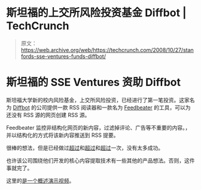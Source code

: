 # 斯坦福的上交所风险投资基金 Diffbot | TechCrunch

> 原文：<https://web.archive.org/web/https://techcrunch.com/2008/10/27/stanfords-sse-ventures-funds-diffbot/>

# 斯坦福的 SSE Ventures 资助 Diffbot

斯坦福大学新的校内风险基金，上交所风险投资，已经进行了第一笔投资。这家名为 [Diffbot](https://web.archive.org/web/20230308101220/http://www.diffbot.com/) 的公司提供一款 RSS 阅读器和一款名为 [Feedbeater](https://web.archive.org/web/20230308101220/http://www.feedbeater.com/) 的工具，可以为还没有 RSS 源的网页创建 RSS 源。

Feedbeater 监控非结构化网页的新内容，过滤掉评论、广告等不重要的内容。，并以结构化的方式将该新内容推送到 RSS 提要。

很棒的想法，但是已经做过[超过](https://web.archive.org/web/20230308101220/https://techcrunch.com/2006/08/17/create-an-api-for-any-site-with-dapper/)和[超过](https://web.archive.org/web/20230308101220/https://techcrunch.com/2006/01/18/feedxs-publish-directly-to-rss/)和[超过](https://web.archive.org/web/20230308101220/http://www.allwebdesignresources.com/webdesignblogs/graphics/turn-html-web-sites-into-rss-feeds-20-tools-converters-for-html-to-rss-conversions/)一次，没有太多成功。

也许该公司围绕他们开发的核心内容提取技术有一些其他的产品想法。否则，这件事就完了。

这里的[是一个概述演示视频](https://web.archive.org/web/20230308101220/http://vimeo.com/1899008?pg=embed&sec=1899008)。